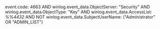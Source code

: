 event.code: 4663 AND winlog.event_data.ObjectServer: "Security" AND winlog.event_data.ObjectType: "Key" AND winlog.event_data.AccessList: *%%4432* AND NOT winlog.event_data.SubjectUserName: ("Administrator" OR "ADMIN_LIST")
